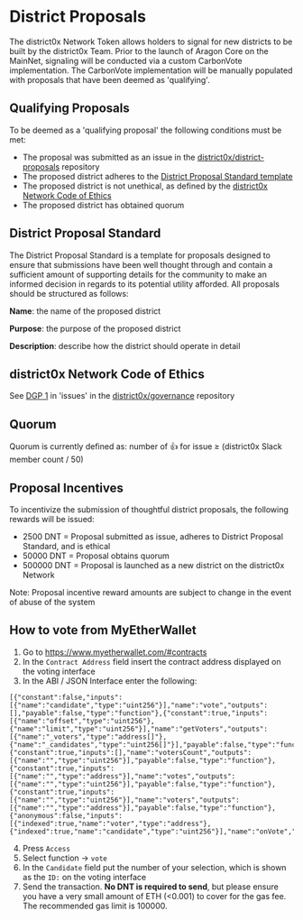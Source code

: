 # District Proposals
The district0x Network Token allows holders to signal for new districts to be built by the district0x Team. Prior to the launch of Aragon Core on the MainNet, signaling will be conducted via a custom CarbonVote implementation. The CarbonVote implementation will be manually populated with proposals that have been deemed as 'qualifying'.

## Qualifying Proposals
To be deemed as a 'qualifying proposal' the following conditions must be met:
* The proposal was submitted as an issue in the [district0x/district-proposals](https://github.com/district0x/district-proposals) repository
* The proposed district adheres to the [District Proposal Standard template](#district-proposal-standard)
* The proposed district is not unethical, as defined by the [district0x Network Code of Ethics](#district0x-network-code-of-ethics)
* The proposed district has obtained quorum

## District Proposal Standard
The District Proposal Standard is a template for proposals designed to ensure that submissions have been well thought through and contain a sufficient amount of supporting details for the community to make an informed decision in regards to its potential utility afforded. All proposals should be structured as follows:

**Name**: the name of the proposed district

**Purpose**: the purpose of the proposed district

**Description**: describe how the district should operate in detail

## district0x Network Code of Ethics
See [DGP 1](https://github.com/district0x/governance/issues/1) in 'issues' in the [district0x/governance](https://github.com/district0x/governance/) repository

## Quorum
Quorum is currently defined as: number of :thumbsup: for issue ≥ (district0x Slack member count / 50) 

## Proposal Incentives
To incentivize the submission of thoughtful district proposals, the following rewards will be issued:
* 2500   DNT = Proposal submitted as issue, adheres to District Proposal Standard, and is ethical
* 50000  DNT = Proposal obtains quorum
* 500000 DNT = Proposal is launched as a new district on the district0x Network

Note: Proposal incentive reward amounts are subject to change in the event of abuse of the system

## How to vote from MyEtherWallet
1. Go to https://www.myetherwallet.com/#contracts
2. In the `Contract Address` field insert the contract address displayed on the voting interface
3. In the ABI / JSON Interface enter the following:
```
[{"constant":false,"inputs":[{"name":"candidate","type":"uint256"}],"name":"vote","outputs":[],"payable":false,"type":"function"},{"constant":true,"inputs":[{"name":"offset","type":"uint256"},{"name":"limit","type":"uint256"}],"name":"getVoters","outputs":[{"name":"_voters","type":"address[]"},{"name":"_candidates","type":"uint256[]"}],"payable":false,"type":"function"},{"constant":true,"inputs":[],"name":"votersCount","outputs":[{"name":"","type":"uint256"}],"payable":false,"type":"function"},{"constant":true,"inputs":[{"name":"","type":"address"}],"name":"votes","outputs":[{"name":"","type":"uint256"}],"payable":false,"type":"function"},{"constant":true,"inputs":[{"name":"","type":"uint256"}],"name":"voters","outputs":[{"name":"","type":"address"}],"payable":false,"type":"function"},{"anonymous":false,"inputs":[{"indexed":true,"name":"voter","type":"address"},{"indexed":true,"name":"candidate","type":"uint256"}],"name":"onVote","type":"event"}]
```
4. Press `Access`
5. Select function -> `vote`
6. In the `Candidate` field put the number of your selection, which is shown as the `ID:` on the voting interface
7. Send the transaction. **No DNT is required to send**, but please ensure you have a very small amount of ETH (<0.001) to cover for the gas fee. The recommended gas limit is 100000.

